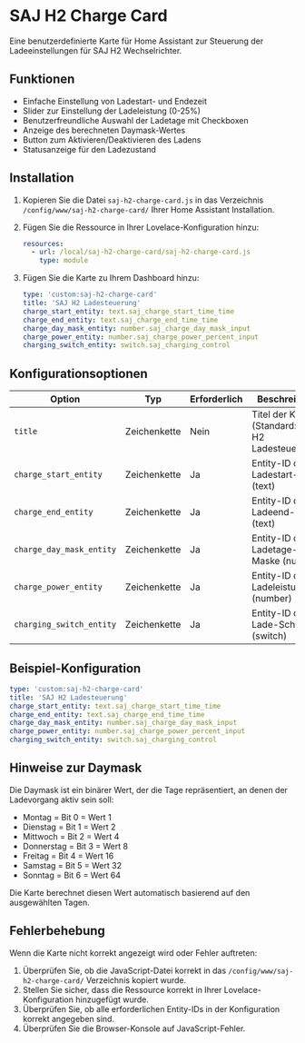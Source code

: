 # SAJ H2 Charge Card

Eine benutzerdefinierte Karte für Home Assistant zur Steuerung der Ladeeinstellungen für SAJ H2 Wechselrichter.

## Funktionen

- Einfache Einstellung von Ladestart- und Endezeit
- Slider zur Einstellung der Ladeleistung (0-25%)
- Benutzerfreundliche Auswahl der Ladetage mit Checkboxen
- Anzeige des berechneten Daymask-Wertes
- Button zum Aktivieren/Deaktivieren des Ladens
- Statusanzeige für den Ladezustand

## Installation

1. Kopieren Sie die Datei `saj-h2-charge-card.js` in das Verzeichnis `/config/www/saj-h2-charge-card/` Ihrer Home Assistant Installation.

2. Fügen Sie die Ressource in Ihrer Lovelace-Konfiguration hinzu:
   ```yaml
   resources:
     - url: /local/saj-h2-charge-card/saj-h2-charge-card.js
       type: module
   ```

3. Fügen Sie die Karte zu Ihrem Dashboard hinzu:
   ```yaml
   type: 'custom:saj-h2-charge-card'
   title: 'SAJ H2 Ladesteuerung'
   charge_start_entity: text.saj_charge_start_time_time
   charge_end_entity: text.saj_charge_end_time_time
   charge_day_mask_entity: number.saj_charge_day_mask_input
   charge_power_entity: number.saj_charge_power_percent_input
   charging_switch_entity: switch.saj_charging_control
   ```

## Konfigurationsoptionen

| Option | Typ | Erforderlich | Beschreibung |
|--------|-----|-------------|-------------|
| `title` | Zeichenkette | Nein | Titel der Karte (Standard: "SAJ H2 Ladesteuerung") |
| `charge_start_entity` | Zeichenkette | Ja | Entity-ID der Ladestart-Zeit (text) |
| `charge_end_entity` | Zeichenkette | Ja | Entity-ID der Ladeend-Zeit (text) |
| `charge_day_mask_entity` | Zeichenkette | Ja | Entity-ID der Ladetage-Maske (number) |
| `charge_power_entity` | Zeichenkette | Ja | Entity-ID der Ladeleistung (number) |
| `charging_switch_entity` | Zeichenkette | Ja | Entity-ID des Lade-Schalters (switch) |

## Beispiel-Konfiguration

```yaml
type: 'custom:saj-h2-charge-card'
title: 'SAJ H2 Ladesteuerung'
charge_start_entity: text.saj_charge_start_time_time
charge_end_entity: text.saj_charge_end_time_time
charge_day_mask_entity: number.saj_charge_day_mask_input
charge_power_entity: number.saj_charge_power_percent_input
charging_switch_entity: switch.saj_charging_control
```

## Hinweise zur Daymask

Die Daymask ist ein binärer Wert, der die Tage repräsentiert, an denen der Ladevorgang aktiv sein soll:

- Montag = Bit 0 = Wert 1
- Dienstag = Bit 1 = Wert 2
- Mittwoch = Bit 2 = Wert 4
- Donnerstag = Bit 3 = Wert 8
- Freitag = Bit 4 = Wert 16
- Samstag = Bit 5 = Wert 32
- Sonntag = Bit 6 = Wert 64

Die Karte berechnet diesen Wert automatisch basierend auf den ausgewählten Tagen.

## Fehlerbehebung

Wenn die Karte nicht korrekt angezeigt wird oder Fehler auftreten:

1. Überprüfen Sie, ob die JavaScript-Datei korrekt in das `/config/www/saj-h2-charge-card/` Verzeichnis kopiert wurde.
2. Stellen Sie sicher, dass die Ressource korrekt in Ihrer Lovelace-Konfiguration hinzugefügt wurde.
3. Überprüfen Sie, ob alle erforderlichen Entity-IDs in der Konfiguration korrekt angegeben sind.
4. Überprüfen Sie die Browser-Konsole auf JavaScript-Fehler.
